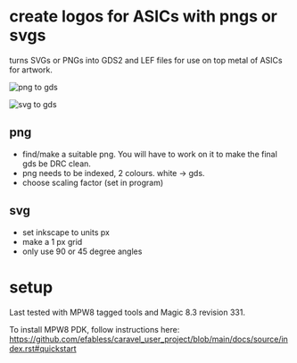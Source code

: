 # create logos for ASICs with pngs or svgs

turns SVGs or PNGs into GDS2 and LEF files for use on top metal of ASICs for artwork.

![png to gds](docs/png_to_gds.png)

![svg to gds](docs/svg_to_gds.png)

## png

* find/make a suitable png. You will have to work on it to make the final gds be DRC clean.
* png needs to be indexed, 2 colours. white -> gds.
* choose scaling factor (set in program)

## svg

* set inkscape to units px
* make a 1 px grid
* only use 90 or 45 degree angles

# setup

Last tested with MPW8 tagged tools and Magic 8.3 revision 331.

To install MPW8 PDK, follow instructions here: https://github.com/efabless/caravel_user_project/blob/main/docs/source/index.rst#quickstart

